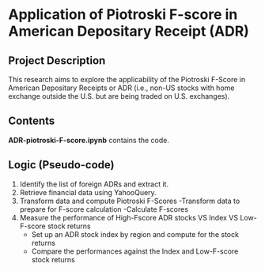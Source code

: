 # Application of Piotroski F-score in American Depositary Receipt (ADR)
## Project Description
This research aims to explore the applicability of the Piotroski F-Score in American Depositary Receipts or ADR (i.e., non-US stocks with home exchange outside the U.S. but are being traded on U.S. exchanges).
## Contents
**ADR-piotroski-F-score.ipynb** contains the code.
## Logic (Pseudo-code)
1. Identify the list of foreign ADRs and extract it.
2. Retrieve financial data using YahooQuery.
3. Transform data and compute Piotroski F-Scores
   -Transform data to prepare for F-score calculation
   -Calculate F-scores
4. Measure the performance of High-Fscore ADR stocks VS Index VS Low-F-score stock returns
   - Set up an ADR stock index by region and compute for the stock returns
   - Compare the performances against the Index and Low-F-score stock returns
